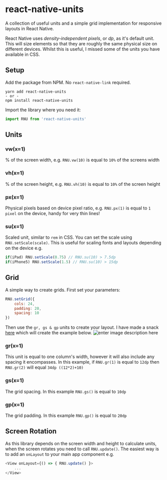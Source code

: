 

# react-native-units

A collection of useful units and a simple grid implementation for responsive layouts in React Native.

React Native uses *density-independent pixels*, or *dp*, as it's default unit. This will size elements so that they are roughly the same physical size on different devices. Whilst this is useful, I missed some of the units you have available in CSS. 

## Setup
Add the package from NPM. No `react-native-link` required.
```
yarn add react-native-units
- or - 
npm install react-native-units
```

Import the library where you need it:
```javascript
import RNU from 'react-native-units'
```


## Units

### vw(x=1)
% of the screen width, e.g. `RNU.vw(10)` is equal to `10%` of the screens width

### vh(x=1)
% of the screen height, e.g. `RNU.vh(10)` is equal to `10%` of the screen height

### px(x=1)
Physical pixels based on device pixel ratio, e.g. `RNU.px(1)` is equal to `1 pixel` on the device, handy for very thin lines!

### su(x=1)
Scaled unit, similar to `rem` in CSS. You can set the scale using `RNU.setScale(scale)`. This is useful for scaling fonts and layouts depending on the device e.g.

```javascript
if(iPad) RNU.setScale(0.75) // RNU.su(10) > 7.5dp
if(iPhone5) RNU.setScale(1.5) // RNU.su(10) > 15dp
```

## Grid

A simple way to create grids. First set your parameters:

```javascript
RNU.setGrid({
	cols: 24, 
	padding: 20, 
	spacing: 10 
})
```
Then use the `gr, gs & gp` units to create your layout. I have made a snack [here](https://snack.expo.io/@alexfoxy/react-native-units-grid-example) which will create the example below.
![enter image description here](https://i.imgur.com/FbC45qM.png)

### gr(x=1)
This unit is equal to one column's width, however it will also include any spacing it encompasses. In this example, if `RNU.gr(1)` is equal to `12dp` then `RNU.gr(2)` will equal `34dp ((12*2)+10)` 

### gs(x=1)
The grid spacing. In this example `RNU.gs()` is equal to `10dp`

### gp(x=1)
The grid padding. In this example `RNU.gp()` is equal to `20dp`


## Screen Rotation
As this library depends on the screen width and height to calculate units, when the screen rotates you need to call `RNU.update()`. The easiest way is to add an `onLayout` to your main app component e.g.
```javascript
<View onLayout={() => { RNU.update() }>
	...
</View>
```


